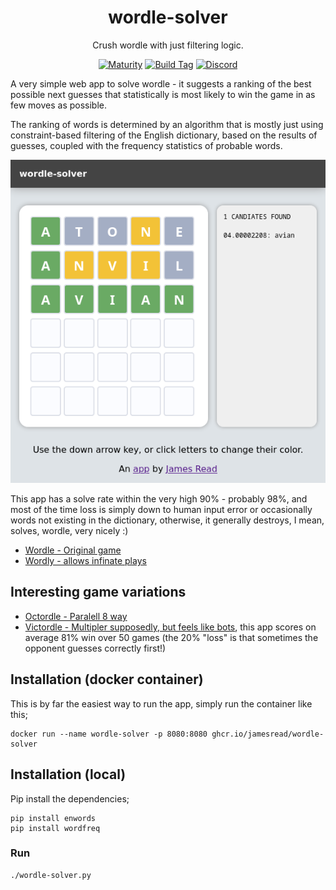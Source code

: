<div align = "center">
	<h1>wordle-solver</h1>
	<p>Crush wordle with just filtering logic.</p>

[![Maturity](https://img.shields.io/badge/maturity-Production-brightgreen)](#none)
[![Build Tag](https://github.com/jamesread/Sicroc/actions/workflows/build-tag.yml/badge.svg)](https://github.com/jamesread/Sicroc/actions/workflows/build-tag.yml)
[![Discord](https://img.shields.io/discord/846737624960860180?label=Discord%20Server)](https://discord.gg/jhYWWpNJ3v)
</div>

A very simple web app to solve wordle - it suggests a ranking of the best possible next guesses that statistically is most likely to win the game in as few moves as possible.

The ranking of words is determined by an algorithm that is mostly just using constraint-based filtering of the English dictionary, based on the results of guesses, coupled with the frequency statistics of probable words.

![screenshot](screenshot.png)

This app has a solve rate within the very high 90% - probably 98%, and most of the time loss is simply down to human input error or occasionally words not existing in the dictionary, otherwise, it generally destroys, I mean, solves, wordle, very nicely :)

* [Wordle - Original game](https://www.nytimes.com/games/wordle/index.html) 
* [Wordly - allows infinate plays](https://wordly.org/)

## Interesting game variations 

* [Octordle - Paralell 8 way](https://www.britannica.com/games/octordle/)
* [Victordle - Multipler supposedly, but feels like bots](https://www.britannica.com/games/victordle/), this app scores on average 81% win over 50 games (the 20% "loss" is that sometimes the opponent guesses correctly first!)

## Installation (docker container)

This is by far the easiest way to run the app, simply run the container like this;

	docker run --name wordle-solver -p 8080:8080 ghcr.io/jamesread/wordle-solver

## Installation (local)

Pip install the dependencies;

    pip install enwords
    pip install wordfreq

### Run

    ./wordle-solver.py
